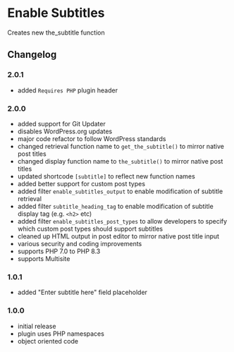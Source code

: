 # Enable Subtitles

Creates new the_subtitle function

## Changelog

### 2.0.1
- added `Requires PHP` plugin header

### 2.0.0
- added support for Git Updater
- disables WordPress.org updates
- major code refactor to follow WordPress standards
- changed retrieval function name to `get_the_subtitle()` to mirror native post titles
- changed display function name to `the_subtitle()` to mirror native post titles
- updated shortcode `[subtitle]` to reflect new function names
- added better support for custom post types
- added filter `enable_subtitles_output` to enable modification of subtitle retrieval
- added filter `subtitle_heading_tag` to enable modification of subtitle display tag (e.g. `<h2>` etc)
- added filter `enable_subtitles_post_types` to allow developers to specify which custom post types should support subtitles
- cleaned up HTML output in post editor to mirror native post title input
- various security and coding improvements
- supports PHP 7.0 to PHP 8.3
- supports Multisite

### 1.0.1
- added "Enter subtitle here" field placeholder

### 1.0.0
- initial release
- plugin uses PHP namespaces
- object oriented code
